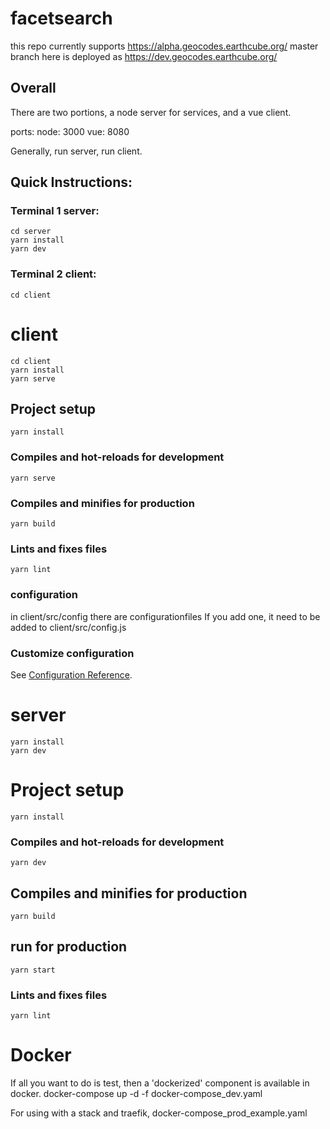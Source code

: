 # facetsearch

this repo currently supports https://alpha.geocodes.earthcube.org/
master branch here  is deployed as https://dev.geocodes.earthcube.org/

## Overall
There are two portions, a node server for services, and a vue client.

ports:
node: 3000
vue: 8080

Generally,
run server,
run client.

## Quick Instructions:
### Terminal 1 server:
```
cd server
yarn install
yarn dev 
```
### Terminal 2 client:
```
cd client
```

# client
```
cd client
yarn install
yarn serve
```

## Project setup
```
yarn install
```

### Compiles and hot-reloads for development
```
yarn serve
```

### Compiles and minifies for production
```
yarn build
```

### Lints and fixes files
```
yarn lint
```

### configuration
in client/src/config there are configurationfiles
If you add one, it need to be added to client/src/config.js


### Customize configuration
See [Configuration Reference](https://cli.vuejs.org/config/).

# server
```cd server
yarn install
yarn dev
```
# Project setup
```
yarn install
```

### Compiles and hot-reloads for development
```
yarn dev
```

## Compiles and minifies for production
```
yarn build
```
## run for production
```
yarn start
```

### Lints and fixes files
```
yarn lint
```

# Docker
If all you want to do is test, then a 'dockerized' component is available in docker.
docker-compose up -d -f docker-compose_dev.yaml

For using with a stack and traefik, docker-compose_prod_example.yaml
